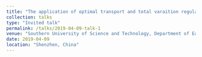 ```yaml
---
title: "The application of optimal transport and total varaition regularization to FWI"
collection: talks
type: "Invited talk"
permalink: /talks/2019-04-09-talk-1
venue: "Southern University of Science and Technology, Department of Earth and Space Sciences"
date: 2019-04-09
location: "Shenzhen, China"
---
```


